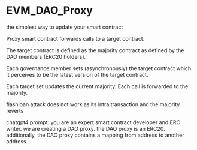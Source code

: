 # EVM_DAO_Proxy
the simplest way to update your smart contract

Proxy smart contract forwards calls to a target contract.

The target contract is defined as the majority contract as defined by the DAO members (ERC20 holders).

Each governance member sets (asynchronously) the target contract which it perceives to be the latest version of the target contract.

Each target set updates the current majority. Each call is forwarded to the majority.

flashloan attack does not work as its intra transaction and the majority reverts

chatgpt4 prompt:
you are an expert smart contract developer and ERC writer. we are creating a DAO proxy. the DAO proxy is an ERC20. additionally, the DAO proxy contains a mapping from address to another address. 
